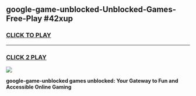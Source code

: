 
## google-game-unblocked-Unblocked-Games-Free-Play #42xup
<h3>
<a href="https://us.freeplayer.one?title=google-game-unblocked&ref=9M">CLICK TO PLAY</a></h3>
<hr>

<h3>
<a href="https://us.freeplayer.one?title=google-game-unblocked&ref=9M">CLICK 2 PLAY</a>
  
</h3>

<a href="https://us.freeplayer.one?title=google-game-unblocked&ref=9M"><img src="https://clearcache.store/games.png"></a>


**google-game-unblocked games unblocked: Your Gateway to Fun and Accessible Online Gaming**
